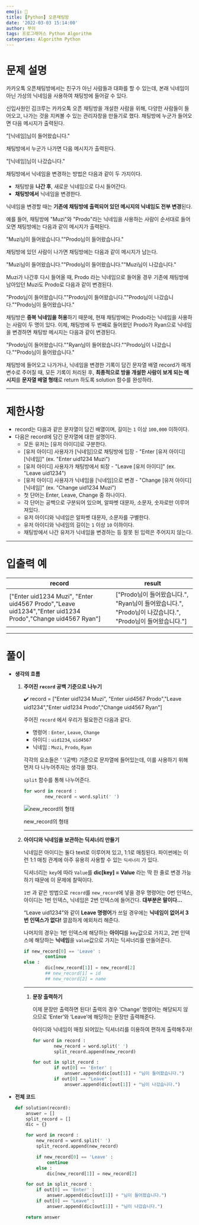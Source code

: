 ```yaml
---
emoji: 💙
title: [Python] 오픈채팅방
date: '2022-03-03 15:14:00'
author: 쭈이
tags: 프로그래머스 Python Algorithm
categories: Algorithm Python
---
```


# 문제 설명

카카오톡 오픈채팅방에서는 친구가 아닌 사람들과 대화를 할 수 있는데, 본래 닉네임이 아닌 가상의 닉네임을 사용하여 채팅방에 들어갈 수 있다.

신입사원인 김크루는 카카오톡 오픈 채팅방을 개설한 사람을 위해, 다양한 사람들이 들어오고, 나가는 것을 지켜볼 수 있는 관리자창을 만들기로 했다. 채팅방에 누군가 들어오면 다음 메시지가 출력된다.

"[닉네임]님이 들어왔습니다."

채팅방에서 누군가 나가면 다음 메시지가 출력된다.

"[닉네임]님이 나갔습니다."

채팅방에서 닉네임을 변경하는 방법은 다음과 같이 두 가지이다.

- 채팅방을 **나간 후**, 새로운 닉네임으로 다시 들어간다.
- **채팅방에서** 닉네임을 변경한다.

닉네임을 변경할 때는 **기존에 채팅방에 출력되어 있던 메시지의 닉네임도 전부 변경**된다.

예를 들어, 채팅방에 "Muzi"와 "Prodo"라는 닉네임을 사용하는 사람이 순서대로 들어오면 채팅방에는 다음과 같이 메시지가 출력된다.

"Muzi님이 들어왔습니다.""Prodo님이 들어왔습니다."

채팅방에 있던 사람이 나가면 채팅방에는 다음과 같이 메시지가 남는다.

"Muzi님이 들어왔습니다.""Prodo님이 들어왔습니다.""Muzi님이 나갔습니다."

Muzi가 나간후 다시 들어올 때, Prodo 라는 닉네임으로 들어올 경우 기존에 채팅방에 남아있던 Muzi도 Prodo로 다음과 같이 변경된다.

"Prodo님이 들어왔습니다.""Prodo님이 들어왔습니다.""Prodo님이 나갔습니다.""Prodo님이 들어왔습니다."

채팅방은 **중복 닉네임을 허용**하기 때문에, 현재 채팅방에는 Prodo라는 닉네임을 사용하는 사람이 두 명이 있다. 이제, 채팅방에 두 번째로 들어왔던 Prodo가 Ryan으로 닉네임을 변경하면 채팅방 메시지는 다음과 같이 변경된다.

"Prodo님이 들어왔습니다.""Ryan님이 들어왔습니다.""Prodo님이 나갔습니다.""Prodo님이 들어왔습니다."

채팅방에 들어오고 나가거나, 닉네임을 변경한 기록이 담긴 문자열 배열 record가 매개변수로 주어질 때, 모든 기록이 처리된 후, **최종적으로 방을 개설한 사람이 보게 되는 메시지**를 **문자열 배열 형태**로 return 하도록 solution 함수를 완성하라.

---

# 제한사항

- record는 다음과 같은 문자열이 담긴 배열이며, 길이는 `1` 이상 `100,000` 이하이다.
- 다음은 record에 담긴 문자열에 대한 설명이다.
    - 모든 유저는 [유저 아이디]로 구분한다.
    - [유저 아이디] 사용자가 [닉네임]으로 채팅방에 입장 - "Enter [유저 아이디] [닉네임]" (ex. "Enter uid1234 Muzi")
    - [유저 아이디] 사용자가 채팅방에서 퇴장 - "Leave [유저 아이디]" (ex. "Leave uid1234")
    - [유저 아이디] 사용자가 닉네임을 [닉네임]으로 변경 - "Change [유저 아이디] [닉네임]" (ex. "Change uid1234 Muzi")
    - 첫 단어는 Enter, Leave, Change 중 하나이다.
    - 각 단어는 공백으로 구분되어 있으며, 알파벳 대문자, 소문자, 숫자로만 이루어져있다.
    - 유저 아이디와 닉네임은 알파벳 대문자, 소문자를 구별한다.
    - 유저 아이디와 닉네임의 길이는 `1` 이상 `10` 이하이다.
    - 채팅방에서 나간 유저가 닉네임을 변경하는 등 잘못 된 입력은 주어지지 않는다.

---

# 입출력 예

| record | result |
| --- | --- |
| ["Enter uid1234 Muzi", "Enter uid4567 Prodo","Leave uid1234","Enter uid1234 Prodo","Change uid4567 Ryan"] | ["Prodo님이 들어왔습니다.", "Ryan님이 들어왔습니다.", "Prodo님이 나갔습니다.", "Prodo님이 들어왔습니다."] |

---

# 풀이

- **생각의 흐름**
    1. **주어진 `record` 공백 기준으로 나누기**
        
        <aside>
        ✔️ record = ["Enter uid1234 Muzi", "Enter uid4567 Prodo","Leave uid1234","Enter uid1234 Prodo","Change uid4567 Ryan"]
        
        </aside>
        
        주어진 `record` 에서 우리가 필요한건 다음과 같다.
        
        - 명령어 : `Enter`, `Leave`, `Change`
        - 아이디 : `uid1234`, `uid4567`
        - 닉네임 : `Muzi`, `Prodo`, `Ryan`
        
        각각의 요소들은 ‘ ‘(공백) 기준으로 문자열에 들어있는데, 이를 사용하기 위해 먼저 다 나누어주자는 생각을 했다.
        
         `split` 함수를 통해 나누어준다.
        
        ```python
        for word in record :
                new_record = word.split(' ')
        ```
        
        ![new_record의 형태](%5BPython%5D%20%E1%84%8B%202c971/Untitled.png)
        
        new_record의 형태
        
        ---
        
    2. **아이디와 닉네임을 보관하는 딕셔너리 만들기**
        
        닉네임은 아이디는 둘다 text로 이루어져 있고, 1:1로 매칭된다. 파이썬에는 이런 1:1 매칭 관계에 아주 유용히 사용할 수 있는 `딕셔너리` 가 있다.
        
        딕셔너리는 `key`에 따라 `Value`를 **dic[key] = Value** 라는 딱 한 줄로 변경 가능하기 때문에 이 문제에 찰떡이다.
        
        `1번` 과 같은 방법으로 `record`를 `new_record`에 넣을 경우 명령어는 0번 인덱스, 아이디는 1번 인덱스, 닉네임은 2번 인덱스에 들어간다. **대부분은 말이다...**
        
        “Leave uid1234”와 같이 **Leave 명령어**가 쓰일 경우에는 **닉네임이 없어서 3번 인덱스가 없다!** 깔끔하게 예외처리 해준다.
        
        나머지의 경우는 1번 인덱스에 해당하는 **아이디**를 `key`값으로 가지고, 2번 인덱스에 해당하는 **닉네임**을 `value`값으로 가지는 딕셔너리를 만들어준다.
        
        ```python
        if new_record[0] == 'Leave' :
        		continue
        else :
        		dic[new_record[1]] = new_record[2]
        		## new_record[1] = id
        		## new_record[2] = name
        ```
        
        ---
        
        1. **문장 출력하기**
            
            이제 문장만 출력하면 된다! 출력의 경우 ‘Change’ 명령어는 해당되지 않으므로 ‘Enter’와 ‘Leave’에 해당하는 문장만 출력해준다.
            
            아이디와 닉네임이 매칭 되어있는 딕셔너리를 이용하여 편하게 출력해주자!
            
            ```python
            for word in record :
                    new_record = word.split(' ')
                    split_record.append(new_record)
            
            for out in split_record :
                    if out[0] == 'Enter' :
                        answer.append(dic[out[1]] + "님이 들어왔습니다.")
                    if out[0] == "Leave" :
                        answer.append(dic[out[1]] + "님이 나갔습니다.")
            ```
            
- **전체 코드**
    
    ```python
    def solution(record):
        answer = []
        split_record = []
        dic = {}
    
        for word in record :
            new_record = word.split(' ')
            split_record.append(new_record)
    
            if new_record[0] == 'Leave' :
                continue
            else :
                dic[new_record[1]] = new_record[2]
    
        for out in split_record :
            if out[0] == 'Enter' :
                answer.append(dic[out[1]] + "님이 들어왔습니다.")
            if out[0] == "Leave" :
                answer.append(dic[out[1]] + "님이 나갔습니다.")
    
        return answer
    ```

```toc

```